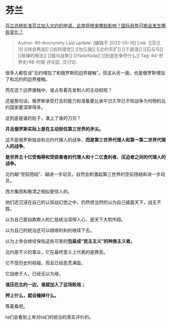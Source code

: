 # 芬兰
[芬兰总统批准芬兰加入北约的申请，此举将带来哪些影响？国际局势可能会发生哪些变化？](https://www.zhihu.com/question/532951463/answer/2487213541)

> Author: #0-Anonymity
> Last update: [编辑于 2022-05-16]
> Link: [[芬兰 1]] [[待会再加]] [[权利错觉]] [[勿忘我]] [[北约东扩]] [[千层浪]] [[石与鸟]] [[核弹的用法]] [[俄乌战争]] [[YadaYada]] [[到底在争夺什么]]
> Tag: #4-世界史/4B-时政
> 评论区:
> 泛讨论:

很多人都在谈“北约增加了和俄罗斯的边界接触”。但这从另一面，也是俄罗斯增加了和北约的边界接触。

而在这个边界接触中，谁占有着先发制人的主动权呢？

还是那句话，俄罗斯承受打击的能力和准备要比承平日久早已不知战争为何物的北约国家要深厚得多。

这到底是谁的肚子，凑上了谁的刀刃？

**并且俄罗斯实际上是在主动担任第三世界的矛尖。**

这不是俄罗斯独自和北约代理人的战争，**而是第三世界代理人和第一第二世界代理人的战争**。

**是世界五十亿受侮辱和受损害者的代理人和十二亿食利者、压迫者之间的代理人的战争。**

北约越“空前团结”、越进一步动员，自然会刺激起第三世界的空前团结和进一步动员。

西方集团和晚清之相似是惊人的。

他们还沉浸在自己的认知战幻觉之中，仍然想当然的以为自己威震天下，战无不胜。

以为自己那自欺欺人的仁慈统治深得人心，是天下大势所趋。

以为自己的统治还可以顺顺利利的继续下去。

以为上帝会继续保佑这些可笑的**包装成“民主主义”的种族主义者。**

北约是不义的事业，它在最终意义上代表的是罪恶。

它不受历史的祝福，而且已经恶贯满盈。

它自绝于人，已经无以为继。

**谁压在北约一边，谁就加入了这场败局；**

**押上什么，就会输掉什么。**

等着看吧。

ta们会看到上帝对ta们的统治的真实评价的。
